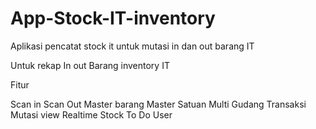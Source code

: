 # App-Stock-IT-inventory
Aplikasi pencatat stock it untuk mutasi in dan out barang IT

Untuk rekap In out Barang inventory IT

Fitur

Scan in
Scan Out
Master barang
Master Satuan
Multi Gudang
Transaksi Mutasi 
view Realtime Stock
To Do
User
